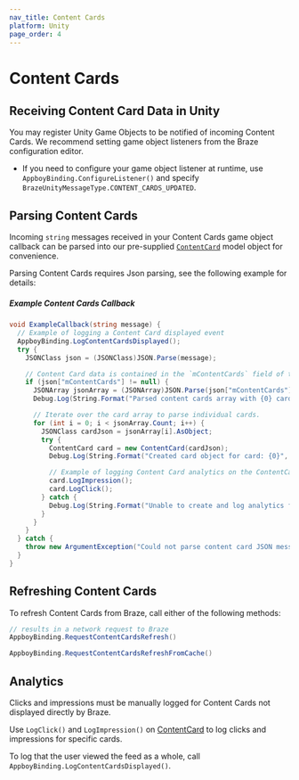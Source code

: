 ```yaml
---
nav_title: Content Cards
platform: Unity
page_order: 4
---
```

# Content Cards

## Receiving Content Card Data in Unity

You may register Unity Game Objects to be notified of incoming Content Cards. We recommend setting game object listeners from the Braze configuration editor.

- If you need to configure your game object listener at runtime, use `AppboyBinding.ConfigureListener()` and specify `BrazeUnityMessageType.CONTENT_CARDS_UPDATED`.

## Parsing Content Cards

Incoming `string` messages received in your Content Cards game object callback can be parsed into our pre-supplied [`ContentCard`][17] model object for convenience.

Parsing Content Cards requires Json parsing, see the following example for details:

##### Example Content Cards Callback

```csharp
void ExampleCallback(string message) {
  // Example of logging a Content Card displayed event
  AppboyBinding.LogContentCardsDisplayed();
  try {
    JSONClass json = (JSONClass)JSON.Parse(message);

    // Content Card data is contained in the `mContentCards` field of the top level object.
    if (json["mContentCards"] != null) {
      JSONArray jsonArray = (JSONArray)JSON.Parse(json["mContentCards"].ToString());
      Debug.Log(String.Format("Parsed content cards array with {0} cards", jsonArray.Count));

      // Iterate over the card array to parse individual cards.
      for (int i = 0; i < jsonArray.Count; i++) {
        JSONClass cardJson = jsonArray[i].AsObject;
        try {
          ContentCard card = new ContentCard(cardJson);
          Debug.Log(String.Format("Created card object for card: {0}", card));

          // Example of logging Content Card analytics on the ContentCard object 
          card.LogImpression();
          card.LogClick();
        } catch {
          Debug.Log(String.Format("Unable to create and log analytics for card {0}", cardJson));
        }
      }
    }
  } catch {
    throw new ArgumentException("Could not parse content card JSON message.");
  }
}
```

## Refreshing Content Cards

To refresh Content Cards from Braze, call either of the following methods:

```csharp
// results in a network request to Braze
AppboyBinding.RequestContentCardsRefresh()

AppboyBinding.RequestContentCardsRefreshFromCache()
```

## Analytics

Clicks and impressions must be manually logged for Content Cards not displayed directly by Braze.

Use `LogClick()` and `LogImpression()` on [ContentCard][17] to log clicks and impressions for specific cards.

To log that the user viewed the feed as a whole, call `AppboyBinding.LogContentCardsDisplayed()`.

[17]: https://github.com/Appboy/appboy-unity-sdk/blob/master/Assets/Plugins/Appboy/models/Cards/ContentCard.cs
